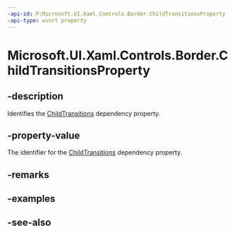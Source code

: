 ```yaml
---
-api-id: P:Microsoft.UI.Xaml.Controls.Border.ChildTransitionsProperty
-api-type: winrt property
---
```


<!-- Property syntax
public Windows.UI.Xaml.DependencyProperty ChildTransitionsProperty { get; }
-->

# Microsoft.UI.Xaml.Controls.Border.ChildTransitionsProperty

## -description
Identifies the [ChildTransitions](border_childtransitions.md) dependency property.

## -property-value
The identifier for the [ChildTransitions](border_childtransitions.md) dependency property.

## -remarks

## -examples

## -see-also
